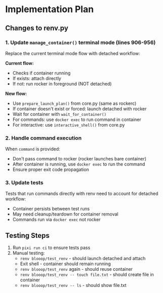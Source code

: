 # Implementation Plan

## Changes to renv.py

### 1. Update `manage_container()` terminal mode (lines 906-956)
Replace the current terminal mode flow with detached workflow:

**Current flow:**
- Checks if container running
- If exists: attach directly
- If not: run rocker in foreground (NOT detached)

**New flow:**
- Use `prepare_launch_plan()` from core.py (same as rockerc)
- If container doesn't exist or forced: launch detached with rocker
- Wait for container with `wait_for_container()`
- For commands: use `docker exec` to run command in container
- For interactive: use `interactive_shell()` from core.py

### 2. Handle command execution
When `command` is provided:
- Don't pass command to rocker (rocker launches bare container)
- After container is running, use `docker exec` to run the command
- Ensure proper exit code propagation

### 3. Update tests
Tests that run commands directly with renv need to account for detached workflow:
- Container persists between test runs
- May need cleanup/teardown for container removal
- Commands run via `docker exec` not rocker

## Testing Steps
1. Run `pixi run ci` to ensure tests pass
2. Manual testing:
   - `renv blooop/test_renv` - should launch detached and attach
   - Exit shell - container should remain running
   - `renv blooop/test_renv` again - should reuse container
   - `renv blooop/test_renv -- touch file.txt` - should create file in container
   - `renv blooop/test_renv -- ls` - should show file.txt
